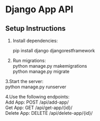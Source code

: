 # Django App API

## Setup Instructions
1. Install dependencies:<br>
  
   pip install django djangorestframework
   
2. Run migrations:<br>
python manage.py makemigrations<br>
python manage.py migrate

3.Start the server:<br>
python manage.py runserver

4.Use the following endpoints:<br>
Add App: POST /api/add-app/<br>
Get App: GET /api/get-app/{id}/<br>
Delete App: DELETE /api/delete-app/{id}/<br>
